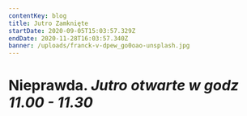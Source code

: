 ```yaml
---
contentKey: blog
title: Jutro Zamknięte
startDate: 2020-09-05T15:03:57.329Z
endDate: 2020-11-28T16:03:57.340Z
banner: /uploads/franck-v-dpew_go0oao-unsplash.jpg
---
```

# Nieprawda. *Jutro otwarte w godz 11.00 - 11.30*